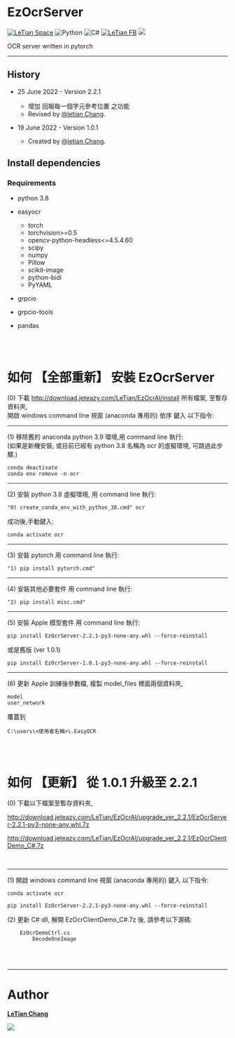 # EzOcrServer
[![LeTian Space](https://img.shields.io/badge/GitHub-100000?style=for-the-badge&logo=github&logoColor=white)](https://lloydztw.github.io/mysite/)
![Python](https://img.shields.io/badge/python-3670A0?style=for-the-badge&logo=python&logoColor=ffdd54)
![C#](https://img.shields.io/badge/c%23-%23239120.svg?style=for-the-badge&logo=c-sharp&logoColor=white)
[![LeTian FB](https://img.shields.io/badge/Facebook-1877F2?style=for-the-badge&logo=facebook&logoColor=white)](https://www.facebook.com/letian.chang)
[![](https://img.shields.io/badge/Gmail-D14836?style=for-the-badge&logo=gmail&logoColor=white)](mailto:lloydz.tw@gmail.com)

OCR server written in pytorch

------------------------------------------------------------------

## History
- 25 June 2022 - Version 2.2.1
    - 增加 回報每一個字元參考位置 之功能
    - Revised by [@letian Chang](https://lloydztw.github.io/mysite/).

- 19 June 2022 - Version 1.0.1
    - Created by [@letian Chang](https://lloydztw.github.io/mysite/).

## Install dependencies
### Requirements
- python 3.8
- easyocr
    - torch
    - torchvision>=0.5
    - opencv-python-headless<=4.5.4.60
    - scipy
    - numpy
    - Pillow
    - scikit-image
    - python-bidi
    - PyYAML

- grpcio
- grpcio-tools
- pandas

<br/><br/>

# 如何 【全部重新】 安裝 EzOcrServer
(0) 下載 http://download.jeteazy.com/LeTian/EzOcrAI/install 所有檔案, 至暫存資料夾, <br/>
開啟 windows command line 視窗 (anaconda 專用的) 
依序 鍵入 以下指令:

------------------------------------------------------------------
(1) 移除舊的 anaconda python 3.9 環境,用 command line 執行: <br/>
    (如果是新機安裝, 或目前已經有 python 3.8 名稱為 ocr 的虛擬環境, 可跳過此步驟.)
```
conda deactivate
conda env remove -n ocr
```
------------------------------------------------------------------
(2) 安裝 python 3.8 虛擬環境, 
    用 command line 執行:
```
"0) create_conda_env_with_python_38.cmd" ocr
```
成功後,手動鍵入:
```    
conda activate ocr
```
------------------------------------------------------------------
(3) 安裝 pytorch
    用 command line 執行:
```
"1) pip install pytorch.cmd"
```
------------------------------------------------------------------
(4) 安裝其他必要套件
    用 command line 執行:
```
"2) pip install misc.cmd"
```
------------------------------------------------------------------
(5) 安裝 Apple 模型套件
    用 command line 執行:
```
pip install EzOcrServer-2.2.1-py3-none-any.whl --force-reinstall
```
或是舊版 (ver 1.0.1)
```
pip install EzOcrServer-1.0.1-py3-none-any.whl --force-reinstall
```
------------------------------------------------------------------
(6) 更新 Apple 訓練後參數檔,
    複製 model_files 裡面兩個資料夾, 

    model
    user_network

覆蓋到 
    
    C:\users\<使用者名稱>\.EasyOCR

<br/><br/>
# 如何 【更新】 從 1.0.1 升級至 2.2.1
(0) 下載以下檔案至暫存資料夾, <br/>

http://download.jeteazy.com/LeTian/EzOcrAI/upgrade_ver_2.2.1/EzOcrServer-2.2.1-py3-none-any.whl.7z

http://download.jeteazy.com/LeTian/EzOcrAI/upgrade_ver_2.2.1/EzOcrClientDemo_C#.7z

<br/>

------------------------------------------------------------------
(1) 開啟 windows command line 視窗 (anaconda 專用的) 
    鍵入 以下指令:
```
conda activate ocr

pip install EzOcrServer-2.2.1-py3-none-any.whl --force-reinstall
```

(2) 更新 C# dll,
    解開 EzOcrClientDemo_C#.7z 後, 
    請參考以下源碼:

        EzOcrDemoCtrl.cs 
	        DecodeOneImage

<br/><br/>

------------------------------------------------------------------
# Author
**[LeTian Chang](mailto:lloydz.tw@gmail.com)**
<br/>

![](https://scontent.fkhh1-2.fna.fbcdn.net/v/t1.6435-9/94496580_3289259774417998_6021738680945737728_n.jpg?_nc_cat=108&ccb=1-7&_nc_sid=174925&_nc_ohc=58aiZPHed7gAX_6vKw5&_nc_ht=scontent.fkhh1-2.fna&oh=00_AT8By9vZ7G_MIRGxsr_sPpJdVepuxVMk8szf0ts3L1U7Ig&oe=62FD3DAD)    
